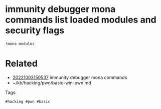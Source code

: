 # immunity debugger mona commands list loaded modules and security flags
```
!mona modules
```

# Related

- [20221003150537](/zet/20221003150537/README.md) immunity debugger mona commands
- ~/kb/hacking/pwn/basic-win-pwn.md

Tags:

    #hacking #pwn #basic 
